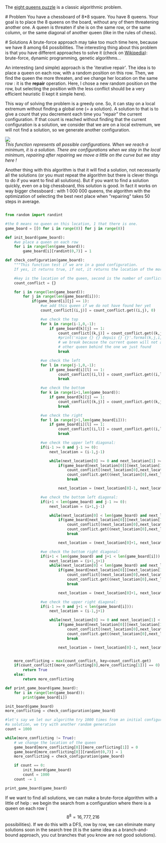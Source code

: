 The [eight queens puzzle](https://en.wikipedia.org/wiki/Eight_queens_puzzle) is a classic algorithmic problem.

# Problem
You have a chessboard of 8*8 square. You have 8 queens. Your goal is to place the 8 queens on the board, without any of them threatening another one. A queen is threaten if she is on the same row, or the same column, or the same diagonal of another queen (like in the rules of chess).

# Solutions
A brute-force approach may take too much time here, because we have 8 among 64 possibilities. The interesting thing about this problem is that you have different approaches to solve it (check on [Wikipedia](https://en.wikipedia.org/wiki/Eight_queens_puzzle)): brute-force, dynamic programming, genetic algorithms...

An interesting (and simple) approach is the 'iterative repair'. The idea is to place a queen on each row, with a random position on this row. Then, we find the queen the more threaten, and we change her location on the same row : it is the **repair** operation. Here, I chose a new random position on the row, but selecting the position with the less conflict should be a very efficient heuristic (I kept it simple here).

This way of solving the problem is a greedy one. So, it can stay on a local extremum without finding a global one (= a solution). A solution to that is to give a count that you decrement each time you "repair" the current configuration. If that count is reached without finding that the current configuration is a solution, we consider that we are on a local extremum, we will not find a solution, so we generate another configuration.

![](https://raw.githubusercontent.com/Romathonat/vulgaireDevEntries/master/eightQueensPuzzle/localmaxmin.png)  
*This function represents all possible configurations. When we reach a minimum, it is a solution. There are configurations when we stay in the local minimum, repairing after repairing we move a little on the curve but we stay here !*

Another thing with this algorithm is that it will find a solution, not necessarily all the solutions (or you must  repeat the algorithm but there is clever things to do if you want to find all solutions). But if you want to find a solution quickly, even on a big chessboard, this solution is good. In fact it works on way bigger chessboard : with 1 000 000 queens, the algorithm with the optimization of selecting the best next place when "repairing" takes 50 steps in average.

```python

from random import randint

#the 0 means no queen on this location, 1 that there is one.
game_board = [[0 for i in range(8)] for j in range(8)]

def init_board(game_board):
    #we place a queen on each row
    for i in range(len(game_board)):
        game_board[i][randint(0,7)] = 1

def check_configuration(game_board):
    """This function test if we are in a good configuration.
    If yes, it returns true, if not, it returns the location of the more conflicting queen """

    #key is the location of the queen, second is the number of conflict
    count_conflict = {}

    for i in range(len(game_board)):
        for j in range(len(game_board[i])):
            if(game_board[i][j] == 1):
                #we add this queen if we do not have found her yet
                count_conflict[(i,j)] = count_conflict.get((i,j), 0)

                #we check the top
                for k in range(i-1,0,-1):
                    if game_board[k][j] == 1:
                        count_conflict[(k,j)] = count_conflict.get((k,j), 0) + 1
                        #print('nique {} {} depuis {} {}'.format(k,j,i,j))
                        # we break because the current queen will not affect
                        # other queen behind the one we just found
                        break

                #we check the left
                for l in range(j-1,0,-1):
                    if game_board[i][l] == 1:
                        count_conflict[(i,l)] = count_conflict.get((i,l), 0) + 1
                        break

                #we check the bottom
                for k in range(i+1,len(game_board)):
                    if game_board[k][j] == 1:
                        count_conflict[(k,j)] = count_conflict.get((k,j), 0) + 1
                        break

                #we check the right
                for l in range(j+1,len(game_board[i])):
                    if game_board[i][l] == 1:
                        count_conflict[(i,l)] = count_conflict.get((i,l), 0) + 1
                        break

                #we check the upper left diagonal:
                if(i-1 >= 0 and j-1 >= 0):
                    next_location = (i-1,j-1)

                    while(next_location[0] >= 0 and next_location[1] >= 0):
                        if(game_board[next_location[0]][next_location[1]] == 1):
                            count_conflict[(next_location[0],next_location[1])] = \
                            count_conflict.get((next_location[0],next_location[1]), 0) + 1
                            break

                        next_location = (next_location[0]-1, next_location[1]-1)

                #we check the bottom left diagonal:
                if(i+1 < len(game_board) and j-1 >= 0):
                    next_location = (i+1,j-1)

                    while(next_location[0] < len(game_board) and next_location[1] >= 0):
                        if(game_board[next_location[0]][next_location[1]] == 1):
                            count_conflict[(next_location[0],next_location[1])] = \
                            count_conflict.get((next_location[0],next_location[1]), 0) + 1
                            break

                        next_location = (next_location[0]+1, next_location[1]-1)

                #we check the bottom right diagonal:
                if(i+1 < len(game_board) and j+1 < len(game_board[i])):
                    next_location = (i+1,j+1)
                    while(next_location[0] < len(game_board) and next_location[1] < len(game_board[i])):
                        if(game_board[next_location[0]][next_location[1]] == 1):
                            count_conflict[(next_location[0],next_location[1])] = \
                            count_conflict.get((next_location[0],next_location[1]), 0) + 1
                            break

                        next_location = (next_location[0]+1, next_location[1]+1)

                #we check the upper right diagonal:
                if(i-1 >= 0 and j+1 < len(game_board[i])):
                    next_location = (i-1,j+1)

                    while(next_location[0] >= 0 and next_location[1] < len(game_board[i])):
                        if(game_board[next_location[0]][next_location[1]] == 1):
                            count_conflict[(next_location[0],next_location[1])] = \
                            count_conflict.get((next_location[0],next_location[1]), 0) + 1
                            break

                        next_location = (next_location[0]-1, next_location[1]+1)


    more_conflicting = max(count_conflict, key=count_conflict.get)
    if(count_conflict[(more_conflicting[0],more_conflicting[1])] == 0):
        return True
    else:
        return more_conflicting

def print_game_board(game_board):
    for i in range(len(game_board)):
        print(game_board[i])

init_board(game_board)
more_conflicting = check_configuration(game_board)

#let's say we let our algorithm try 1000 times from an initial configuration. If we can't find
#a solution, we try with another random generation
count = 1000

while(more_conflicting != True):
    # we change the location of the queen
    game_board[more_conflicting[0]][more_conflicting[1]] = 0
    game_board[more_conflicting[0]][randint(0,7)] = 1
    more_conflicting = check_configuration(game_board)

    if count == 0:
        init_board(game_board)
        count = 1000
    count -= 1

print_game_board(game_board)

```
If we want to find all solutions, we can make a brute-force algorithm with a little of help : we begin the search from a configuration where there is a queen on each row ($$8^8 = 16,777,216$$ possibilities). If we do this with a DFS, row by row, we can eliminate many solutions soon in the search tree (it is the same idea as a branch-and-bound approach, you cut branches that you know are not good solutions).



